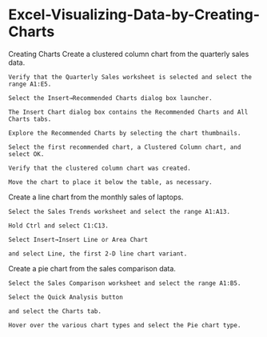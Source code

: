 # Excel-Visualizing-Data-by-Creating-Charts
Creating Charts
Create a clustered column chart from the quarterly sales data.

    Verify that the Quarterly Sales worksheet is selected and select the range A1:E5.

    Select the Insert→Recommended Charts dialog box launcher.

    The Insert Chart dialog box contains the Recommended Charts and All Charts tabs.

    Explore the Recommended Charts by selecting the chart thumbnails.

    Select the first recommended chart, a Clustered Column chart, and select OK.

    Verify that the clustered column chart was created.

    Move the chart to place it below the table, as necessary.

Create a line chart from the monthly sales of laptops.

    Select the Sales Trends worksheet and select the range A1:A13.

    Hold Ctrl and select C1:C13.

    Select Insert→Insert Line or Area Chart

    and select Line, the first 2-D line chart variant.

Create a pie chart from the sales comparison data.

    Select the Sales Comparison worksheet and select the range A1:B5.

    Select the Quick Analysis button

    and select the Charts tab.

    Hover over the various chart types and select the Pie chart type.
